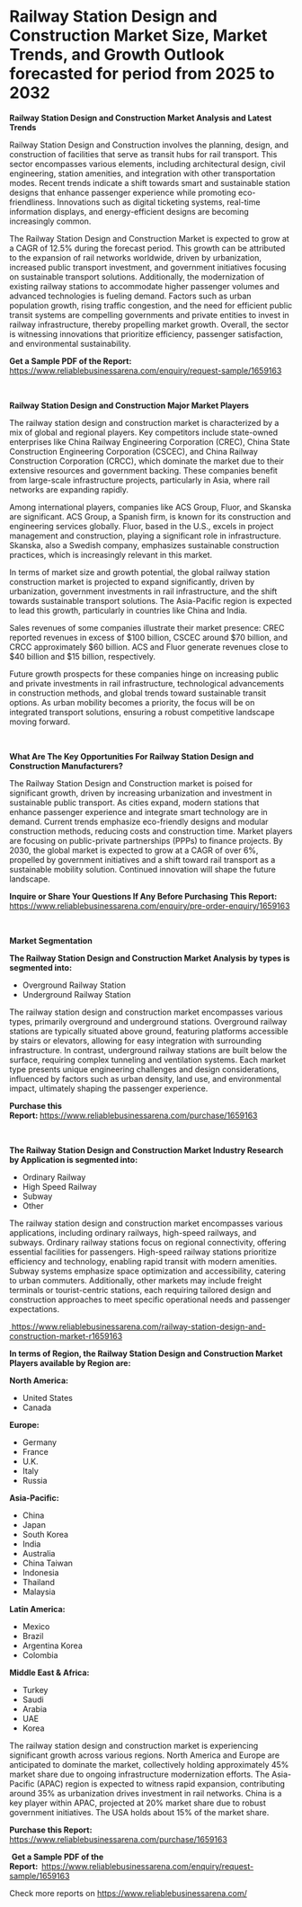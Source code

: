 <p><h1>Railway Station Design and Construction Market Size, Market Trends, and Growth Outlook forecasted for period from 2025 to 2032</h1></p><p><strong>Railway Station Design and Construction Market Analysis and Latest Trends</strong></p>
<p><p>Railway Station Design and Construction involves the planning, design, and construction of facilities that serve as transit hubs for rail transport. This sector encompasses various elements, including architectural design, civil engineering, station amenities, and integration with other transportation modes. Recent trends indicate a shift towards smart and sustainable station designs that enhance passenger experience while promoting eco-friendliness. Innovations such as digital ticketing systems, real-time information displays, and energy-efficient designs are becoming increasingly common.</p><p>The Railway Station Design and Construction Market is expected to grow at a CAGR of 12.5% during the forecast period. This growth can be attributed to the expansion of rail networks worldwide, driven by urbanization, increased public transport investment, and government initiatives focusing on sustainable transport solutions. Additionally, the modernization of existing railway stations to accommodate higher passenger volumes and advanced technologies is fueling demand. Factors such as urban population growth, rising traffic congestion, and the need for efficient public transit systems are compelling governments and private entities to invest in railway infrastructure, thereby propelling market growth. Overall, the sector is witnessing innovations that prioritize efficiency, passenger satisfaction, and environmental sustainability.</p></p>
<p><strong>Get a Sample PDF of the Report:&nbsp;</strong> <a href="https://www.reliablebusinessarena.com/enquiry/request-sample/1659163?utm_campaign=3055&utm_medium=2&utm_source=Github&utm_content=ia&utm_term=23032025&utm_id=railway-station-design-and-construction">https://www.reliablebusinessarena.com/enquiry/request-sample/1659163</a></p>
<p>&nbsp;</p>
<p><strong>Railway Station Design and Construction Major Market Players</strong></p>
<p><p>The railway station design and construction market is characterized by a mix of global and regional players. Key competitors include state-owned enterprises like China Railway Engineering Corporation (CREC), China State Construction Engineering Corporation (CSCEC), and China Railway Construction Corporation (CRCC), which dominate the market due to their extensive resources and government backing. These companies benefit from large-scale infrastructure projects, particularly in Asia, where rail networks are expanding rapidly.</p><p>Among international players, companies like ACS Group, Fluor, and Skanska are significant. ACS Group, a Spanish firm, is known for its construction and engineering services globally. Fluor, based in the U.S., excels in project management and construction, playing a significant role in infrastructure. Skanska, also a Swedish company, emphasizes sustainable construction practices, which is increasingly relevant in this market.</p><p>In terms of market size and growth potential, the global railway station construction market is projected to expand significantly, driven by urbanization, government investments in rail infrastructure, and the shift towards sustainable transport solutions. The Asia-Pacific region is expected to lead this growth, particularly in countries like China and India.</p><p>Sales revenues of some companies illustrate their market presence: CREC reported revenues in excess of $100 billion, CSCEC around $70 billion, and CRCC approximately $60 billion. ACS and Fluor generate revenues close to $40 billion and $15 billion, respectively.</p><p>Future growth prospects for these companies hinge on increasing public and private investments in rail infrastructure, technological advancements in construction methods, and global trends toward sustainable transit options. As urban mobility becomes a priority, the focus will be on integrated transport solutions, ensuring a robust competitive landscape moving forward.</p></p>
<p>&nbsp;</p>
<p><strong>What Are The Key Opportunities For Railway Station Design and Construction Manufacturers?</strong></p>
<p><p>The Railway Station Design and Construction market is poised for significant growth, driven by increasing urbanization and investment in sustainable public transport. As cities expand, modern stations that enhance passenger experience and integrate smart technology are in demand. Current trends emphasize eco-friendly designs and modular construction methods, reducing costs and construction time. Market players are focusing on public-private partnerships (PPPs) to finance projects. By 2030, the global market is expected to grow at a CAGR of over 6%, propelled by government initiatives and a shift toward rail transport as a sustainable mobility solution. Continued innovation will shape the future landscape.</p></p>
<p><strong>Inquire or Share Your Questions If Any Before Purchasing This Report:</strong> <a href="https://www.reliablebusinessarena.com/enquiry/pre-order-enquiry/1659163?utm_campaign=3055&utm_medium=2&utm_source=Github&utm_content=ia&utm_term=23032025&utm_id=railway-station-design-and-construction">https://www.reliablebusinessarena.com/enquiry/pre-order-enquiry/1659163</a></p>
<p>&nbsp;</p>
<p><strong>Market Segmentation</strong></p>
<p><strong>The Railway Station Design and Construction Market Analysis by types is segmented into:</strong></p>
<p><ul><li>Overground Railway Station</li><li>Underground Railway Station</li></ul></p>
<p><p>The railway station design and construction market encompasses various types, primarily overground and underground stations. Overground railway stations are typically situated above ground, featuring platforms accessible by stairs or elevators, allowing for easy integration with surrounding infrastructure. In contrast, underground railway stations are built below the surface, requiring complex tunneling and ventilation systems. Each market type presents unique engineering challenges and design considerations, influenced by factors such as urban density, land use, and environmental impact, ultimately shaping the passenger experience.</p></p>
<p><strong>Purchase this Report:&nbsp;</strong><a href="https://www.reliablebusinessarena.com/purchase/1659163?utm_campaign=3055&utm_medium=2&utm_source=Github&utm_content=ia&utm_term=23032025&utm_id=railway-station-design-and-construction">https://www.reliablebusinessarena.com/purchase/1659163</a></p>
<p>&nbsp;</p>
<p><strong>The Railway Station Design and Construction Market Industry Research by Application is segmented into:</strong></p>
<p><ul><li>Ordinary Railway</li><li>High Speed Railway</li><li>Subway</li><li>Other</li></ul></p>
<p><p>The railway station design and construction market encompasses various applications, including ordinary railways, high-speed railways, and subways. Ordinary railway stations focus on regional connectivity, offering essential facilities for passengers. High-speed railway stations prioritize efficiency and technology, enabling rapid transit with modern amenities. Subway systems emphasize space optimization and accessibility, catering to urban commuters. Additionally, other markets may include freight terminals or tourist-centric stations, each requiring tailored design and construction approaches to meet specific operational needs and passenger expectations.</p></p>
<p><a href="https://www.reliablebusinessarena.com/railway-station-design-and-construction-market-r1659163?utm_campaign=3055&utm_medium=2&utm_source=Github&utm_content=ia&utm_term=23032025&utm_id=railway-station-design-and-construction">&nbsp;https://www.reliablebusinessarena.com/railway-station-design-and-construction-market-r1659163</a></p>
<p><strong>In terms of Region, the Railway Station Design and Construction Market Players available by Region are:</strong></p>
<p>
    <p> <strong> North America: </strong>
        <ul>
            <li>United States</li>
            <li>Canada</li>
        </ul>
        </p> 
    <p> <strong> Europe: </strong>
        <ul>
            <li>Germany</li>
            <li>France</li>
            <li>U.K.</li>
            <li>Italy</li>
            <li>Russia</li>
        </ul>
        </p> 
    <p> <strong> Asia-Pacific: </strong>
        <ul>
            <li>China</li>
            <li>Japan</li>
            <li>South Korea</li>
            <li>India</li>
            <li>Australia</li>
            <li>China Taiwan</li>
            <li>Indonesia</li>
            <li>Thailand</li>
            <li>Malaysia</li>
        </ul>
        </p> 
    <p> <strong> Latin America: </strong>
        <ul>
            <li>Mexico</li>
            <li>Brazil</li>
            <li>Argentina Korea</li>
            <li>Colombia</li>
        </ul>
        </p> 
    <p> <strong> Middle East & Africa: </strong>
        <ul>
            <li>Turkey</li>
            <li>Saudi</li>
            <li>Arabia</li>
            <li>UAE</li>
            <li>Korea</li>
        </ul>
    </p>
    </p>
<p><p>The railway station design and construction market is experiencing significant growth across various regions. North America and Europe are anticipated to dominate the market, collectively holding approximately 45% market share due to ongoing infrastructure modernization efforts. The Asia-Pacific (APAC) region is expected to witness rapid expansion, contributing around 35% as urbanization drives investment in rail networks. China is a key player within APAC, projected at 20% market share due to robust government initiatives. The USA holds about 15% of the market share.</p></p>
<p><strong>Purchase this Report: </strong><a href="https://www.reliablebusinessarena.com/purchase/1659163?utm_campaign=3055&utm_medium=2&utm_source=Github&utm_content=ia&utm_term=23032025&utm_id=railway-station-design-and-construction">https://www.reliablebusinessarena.com/purchase/1659163</a></p>
<p>&nbsp;<strong>Get a Sample PDF of the Report:&nbsp;&nbsp;</strong><a href="https://www.reliablebusinessarena.com/enquiry/request-sample/1659163?utm_campaign=3055&utm_medium=2&utm_source=Github&utm_content=ia&utm_term=23032025&utm_id=railway-station-design-and-construction">https://www.reliablebusinessarena.com/enquiry/request-sample/1659163</a></p>
<p><strong></strong></p>
<p>Check more reports on <a href="https://www.reliablebusinessarena.com/?utm_campaign=3055&utm_medium=2&utm_source=Github&utm_content=ia&utm_term=23032025&utm_id=railway-station-design-and-construction">https://www.reliablebusinessarena.com/</a></p>